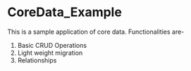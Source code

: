 # CoreData_Example

This is a sample application of core data.
Functionalities are-
1. Basic CRUD Operations
2. Light weight migration
3. Relationships
